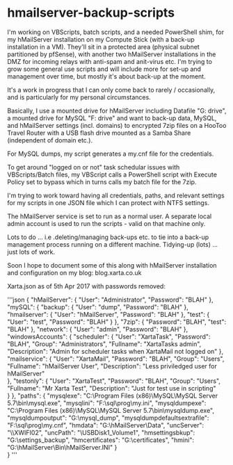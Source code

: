 # hmailserver-backup-scripts
I'm working on VBScripts, batch scripts, and a needed PowerShell shim, for my hMailServer installation on my Compute Stick (with a back-up installation in a VM). They'll sit in a protected area (physical subnet partitioned by pfSense), with another two hMailServer installations in the DMZ for incoming relays with anti-spam and anit-virus etc.  I'm trying to grow some general use scripts and will include more for set-up and management over time, but mostly it's about back-up at the moment.

It's a work in progress that I can only come back to rarely / occasionally, and is particularly for my personal circumstances.

Basically, I use a mounted drive for hMailServer including Datafile "G: drive", a mounted drive for MySQL "F: drive" and want to back-up data, MySQL, and hMailServer settings (incl. domains) to encrypted 7zip files on a HooToo Travel Router with a USB flash drive mounted as a Samba Share (independent of domain etc.).

For MySQL dumps, my script generates a my.cnf file for the credentials.

To get around "logged on or not" task schedular issues with VBScripts/Batch files, my VBScript calls a PowerShell script with Execute Policy set to bypass which in turns calls my batch file for the 7zip.

I'm trying to work toward having all credentials, paths, and relevant settings for my scripts in one JSON file which I can protect with NTFS settings.

The hMailServer service is set to run as a normal user.  A separate local admin account is used to run the scripts - valid on that machine only.

Lots to do ... i.e .deleting/managing back-ups etc. to tie into a back-up management process running on a different machine.  Tidying-up (lots) ... just lots of work.

Soon I hope to document some of this along with hMailServer installation and configuration on my blog: blog.xarta.co.uk

Xarta.json as of 5th Apr 2017 with passwords removed:

'''json
{
    "hMailServer": {
       "User":  "Administrator",
       "Password": "BLAH"
    },
	"mySQL": {
		"backup": {
			"User":  "dump",
			"Password":  "BLAH"
		},
		"hmailserver":  {
			"User":  "hMailServer",
			"Password": "BLAH"
		},
		"test":  {
			"User":  "test",
			"Password":  "BLAH"
		}
	},
	"7zip":  {
		"Password":	"BLAH",
		"test": "BLAH"
	},
	"network":  {
		"User": "admin",
		"Password": "BLAH"
	},
	"windowsAccounts": {
		"scheduler": {
			"User":  "XartaTask",
			"Password": "BLAH",
			"Group": "Administrators",
			"Fullname": "XartaTasks admin",
			"Description": "Admin for scheduler tasks when XartaMail not logged on"
		},
		"mailservice": {
			"User":  "XartaMail",
			"Password": "BLAH",
			"Group": "Users",
			"Fullname": "hMailServer User",
			"Description": "Less priviledged user for hMailServer"		
		},
		"testonly": {
			"User":  "XartaTest",
			"Password": "BLAH",
			"Group": "Users",
			"Fullname": "Mr Xarta Test",
			"Description": "Just for test use in scripting"		
		}
	},
	"paths":  {
		"mysqlexe":  "C:\\Program Files (x86)\\MySQL\\MySQL Server 5.7\\bin\\mysql.exe",
		"mysqlini":  "F:\\sql\\prog\\my.ini",
		"mysqldumpexe":  "C:\\Program Files (x86)\\MySQL\\MySQL Server 5.7\\bin\\mysqldump.exe",
		"mysqldumpoutput":  "G:\\mysql_dump",
		"mysqldumpdefaultsextrafile":  "F:\\sql\\prog\\my.cnf",
		"hmdata":  "G:\\hMailServer\\Data",
		"uncServer": "\\\\XWIFI02",
		"uncPath": "\\USBDisk1_Volume1",
		"hmsettingsbkup":  "G:\\settings_backup",
		"hmcertificates":  "G:\\certificates",
		"hmini":  "G:\\hMailServer\\Bin\\hMailServer.INI"
	}	
}
'''
